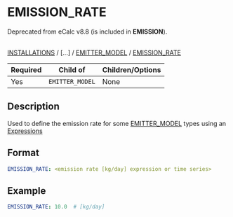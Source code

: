 # EMISSION_RATE
<span className="major-change-deprecation"> 
Deprecated from eCalc v8.8 (is included in <strong>EMISSION</strong>).
</span> 
<br></br>

[INSTALLATIONS](/about/references/INSTALLATIONS.md) /
[...] /
[EMITTER_MODEL](/about/references/EMITTER_MODEL.md) /
[EMISSION_RATE](/about/references/EMISSION_RATE.md)

| Required   | Child of                  | Children/Options                   |
|------------|---------------------------|------------------------------------|
| Yes         | `EMITTER_MODEL`      | None                               |

## Description
Used to define the emission rate for some [EMITTER_MODEL](/about/references/EMITTER_MODEL.md) types
using an [Expressions](/about/references/EXPRESSION.md)

## Format
~~~~~~~~yaml
EMISSION_RATE: <emission rate [kg/day] expression or time series>
~~~~~~~~

## Example
~~~~~~~~yaml
EMISSION_RATE: 10.0  # [kg/day]
~~~~~~~~

